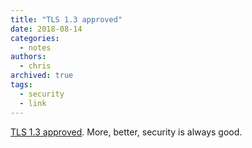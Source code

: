 ```yaml
---
title: "TLS 1.3 approved"
date: 2018-08-14
categories:
  - notes
authors:
  - chris
archived: true
tags:
  - security
  - link
---
```


[TLS 1.3 approved](https://www.theregister.co.uk/2018/08/13/tls_13_approved/). More, better, security is always good.
